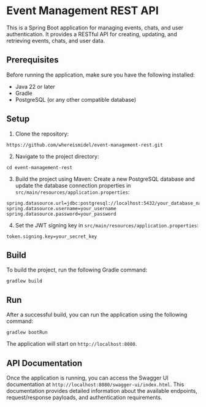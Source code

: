 # Event Management REST API

This is a Spring Boot application for managing events, chats, and user authentication. It provides a RESTful API for creating, updating, and retrieving events, chats, and user data.

## Prerequisites

Before running the application, make sure you have the following installed:

- Java 22 or later
- Gradle
- PostgreSQL (or any other compatible database)

## Setup

1. Clone the repository:
  ```
  https://github.com/whereismidel/event-management-rest.git
  ```
2. Navigate to the project directory:
  ```
  cd event-management-rest
  ```
3. Build the project using Maven:
Create a new PostgreSQL database and update the database connection properties in ```src/main/resources/application.properties```:
  ```
  spring.datasource.url=jdbc:postgresql://localhost:5432/your_database_name
  spring.datasource.username=your_username
  spring.datasource.password=your_password
  ```
4. Set the JWT signing key in ```src/main/resources/application.properties```:
  ```
  token.signing.key=your_secret_key
  ```

## Build
To build the project, run the following Gradle command:
```
gradlew build
```

## Run
After a successful build, you can run the application using the following command:
```
gradlew bootRun
```
The application will start on ```http://localhost:8080```.

## API Documentation
Once the application is running, you can access the Swagger UI documentation at ```http://localhost:8080/swagger-ui/index.html```. This documentation provides detailed information about the available endpoints, request/response payloads, and authentication requirements.
